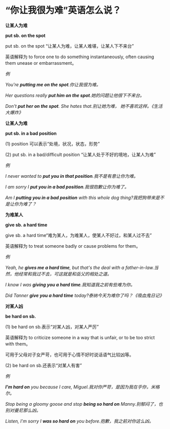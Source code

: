 # “你让我很为难”英语怎么说？

**让某人为难**

**put sb. on the spot**

put sb. on the spot “让某人为难，让某人难堪，让某人下不来台”

英语解释为 to force one to do something instantaneously, often causing them unease or embarrassment。

_例_

_You're **putting me on the spot**.你让我很为难。_

_Her questions really **put him on the spot**.她的问题让他很下不来台。_

_Don't **put her on the spot**. She hates that.别让她为难， 她不喜欢这样。《生活大爆炸》_

**让某人为难**

**put sb. in a bad position**

(1) position 可以表示“处境，状况，状态，形势”

(2) put sb. in a bad/difficult position “让某人处于不好的境地，让某人为难”

_例_

_I never wanted to **put you in that position**.我不是有意让你为难。_

_I am sorry I **put you in a bad position**.我很抱歉让你为难了。_

_Am I **putting you in a bad position** with this whole dog thing?我把狗带来是不是让你为难了？_

**为难某人**

**give sb. a hard time**

give sb. a hard time“难为某人，为难某人，使某人不好过，和某人过不去”

英语解释为 to treat someone badly or cause problems for them。

_例_

_Yeah, he **gives me a hard time**, but that's the deal with a father-in-law.当然，他经常和我过不去，可这就是和岳父的相处之道。_

_I know I was **giving you a hard time**.我知道我之前有些难为你。_

_Did Tanner **give you a hard time** today?泰纳今天为难你了吗？《吸血鬼日记》_

**对某人凶**

**be hard on sb.**

(1) be hard on sb.表示“对某人凶，对某人严厉”

英语解释为 to criticize someone in a way that is unfair, or to be too strict with them。

可用于父母对子女严苛，也可用于心情不好时说话语气比较凶等。

(2) be hard on sb.还表示“对某人有害”

_例_

_**I'm hard on** you because I care, Miguel.我对你严苛，是因为我在乎你，米格尔。_

_Stop being a gloomy goose and stop **being so hard on** Manny.别郁闷了，也别对曼尼那么凶。_

_Listen, I'm sorry I **was so hard on** you before.抱歉，我之前对你这么凶。_
